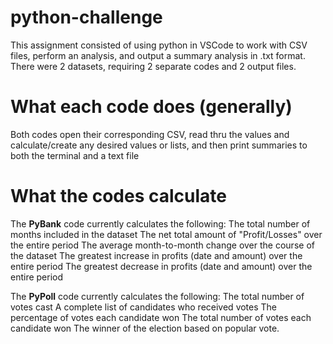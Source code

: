 # python-challenge
This assignment consisted of using python in VSCode to work with CSV files, perform an analysis, and output a summary analysis in .txt format.  There were 2 datasets, requiring 2 separate codes and 2 output files.

# What each code does (generally)
Both codes open their corresponding CSV, read thru the values and calculate/create any desired values or lists, and then print summaries to both the terminal and a text file

# What the codes calculate
The **PyBank** code currently calculates the following:
    The total number of months included in the dataset
    The net total amount of "Profit/Losses" over the entire period
    The average month-to-month change over the course of the dataset
    The greatest increase in profits (date and amount) over the entire period
    The greatest decrease in profits (date and amount) over the entire period


 The **PyPoll** code currently calculates the following:
    The total number of votes cast
    A complete list of candidates who received votes
    The percentage of votes each candidate won
    The total number of votes each candidate won
    The winner of the election based on popular vote.